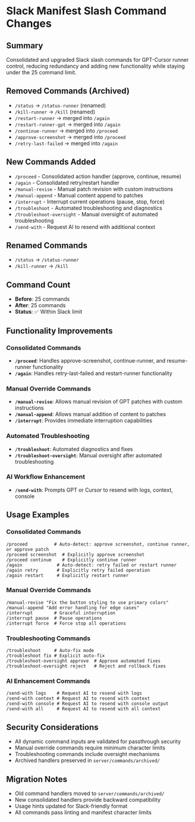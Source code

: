 # Slack Manifest Slash Command Changes

## Summary
Consolidated and upgraded Slack slash commands for GPT-Cursor runner control, reducing redundancy and adding new functionality while staying under the 25 command limit.

## Removed Commands (Archived)
- `/status` → `/status-runner` (renamed)
- `/kill-runner` → `/kill` (renamed)
- `/restart-runner` → merged into `/again`
- `/restart-runner-gpt` → merged into `/again`
- `/continue-runner` → merged into `/proceed`
- `/approve-screenshot` → merged into `/proceed`
- `/retry-last-failed` → merged into `/again`

## New Commands Added
- `/proceed` - Consolidated action handler (approve, continue, resume)
- `/again` - Consolidated retry/restart handler
- `/manual-revise` - Manual patch revision with custom instructions
- `/manual-append` - Manual content append to patches
- `/interrupt` - Interrupt current operations (pause, stop, force)
- `/troubleshoot` - Automated troubleshooting and diagnostics
- `/troubleshoot-oversight` - Manual oversight of automated troubleshooting
- `/send-with` - Request AI to resend with additional context

## Renamed Commands
- `/status` → `/status-runner`
- `/kill-runner` → `/kill`

## Command Count
- **Before**: 25 commands
- **After**: 25 commands
- **Status**: ✅ Within Slack limit

## Functionality Improvements

### Consolidated Commands
- **`/proceed`**: Handles approve-screenshot, continue-runner, and resume-runner functionality
- **`/again`**: Handles retry-last-failed and restart-runner functionality

### Manual Override Commands
- **`/manual-revise`**: Allows manual revision of GPT patches with custom instructions
- **`/manual-append`**: Allows manual addition of content to patches
- **`/interrupt`**: Provides immediate interruption capabilities

### Automated Troubleshooting
- **`/troubleshoot`**: Automated diagnostics and fixes
- **`/troubleshoot-oversight`**: Manual oversight after automated troubleshooting

### AI Workflow Enhancement
- **`/send-with`**: Prompts GPT or Cursor to resend with logs, context, console

## Usage Examples

### Consolidated Commands
```
/proceed          # Auto-detect: approve screenshot, continue runner, or approve patch
/proceed screenshot  # Explicitly approve screenshot
/proceed continue    # Explicitly continue runner
/again             # Auto-detect: retry failed or restart runner
/again retry       # Explicitly retry failed operation
/again restart     # Explicitly restart runner
```

### Manual Override Commands
```
/manual-revise "Fix the button styling to use primary colors"
/manual-append "Add error handling for edge cases"
/interrupt        # Graceful interruption
/interrupt pause  # Pause operations
/interrupt force  # Force stop all operations
```

### Troubleshooting Commands
```
/troubleshoot     # Auto-fix mode
/troubleshoot fix # Explicit auto-fix
/troubleshoot-oversight approve  # Approve automated fixes
/troubleshoot-oversight reject   # Reject and rollback fixes
```

### AI Enhancement Commands
```
/send-with logs    # Request AI to resend with logs
/send-with context # Request AI to resend with context
/send-with console # Request AI to resend with console output
/send-with all     # Request AI to resend with all context
```

## Security Considerations
- All dynamic command inputs are validated for passthrough security
- Manual override commands require minimum character limits
- Troubleshooting commands include oversight mechanisms
- Archived handlers preserved in `server/commands/archived/`

## Migration Notes
- Old command handlers moved to `server/commands/archived/`
- New consolidated handlers provide backward compatibility
- Usage hints updated for Slack-friendly format
- All commands pass linting and manifest character limits 